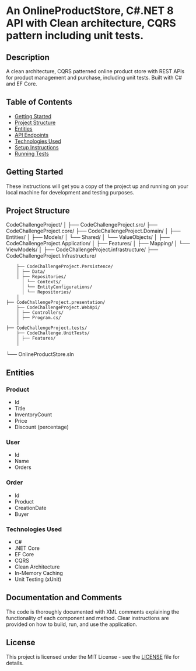 # An OnlineProductStore, C#.NET 8 API with Clean architecture, CQRS pattern including unit tests.

## Description

A clean architecture, CQRS patterned online product store with REST APIs for product management and purchase, including unit tests. Built with C# and EF Core.

## Table of Contents

- [Getting Started](#getting-started)
- [Project Structure](#project-structure)
- [Entities](#entities)
- [API Endpoints](#api-endpoints)
- [Technologies Used](#technologies-used)
- [Setup Instructions](#setup-instructions)
- [Running Tests](#running-tests)

## Getting Started

These instructions will get you a copy of the project up and running on your local machine for development and testing purposes.

## Project Structure

CodeChallengeProject/
│
├── CodeChallengeProject.src/
    ├── CodeChallengeProject.core/
        ├── CodeChallengeProject.Domain/
        │ ├── Entities/
        │ ├── Models/
        │ └── Shared/
        │ └── ValueObjects/
        │
        ├── CodeChallengeProject.Application/
        │ ├── Features/
        │ ├── Mapping/
        │ └── ViewModels/
        │
    ├── CodeChallengeProject.infrastructure/
        ├── CodeChallengeProject.Infrastructure/

        ├── CodeChallengeProject.Persistence/
        │ ├── Data/
        │ ├── Repositories/
          │ └── Contexts/
          │ └── EntityConfigurations/
          │ └── Repositories/
        │
    ├── CodeChallengeProject.presentation/
        ├── CodeChallengeProject.WebApi/
        │ ├── Controllers/
        │ ├── Program.cs/
        │
    ├── CodeChallengeProject.tests/
        ├── CodeChallenge.UnitTests/
        │ ├── Features/
        │
└── OnlineProductStore.sln

## Entities

### Product

- Id
- Title
- InventoryCount
- Price
- Discount (percentage)

### User

- Id
- Name
- Orders

### Order

- Id
- Product
- CreationDate
- Buyer

### Technologies Used
- C#
- .NET Core
- EF Core
- CQRS
- Clean Architecture
- In-Memory Caching
- Unit Testing (xUnit)

## Documentation and Comments
The code is thoroughly documented with XML comments explaining the functionality of each component and method. Clear instructions are provided on how to build, run, and use the application.

## License
This project is licensed under the MIT License - see the [LICENSE](license.txt) file for details.
